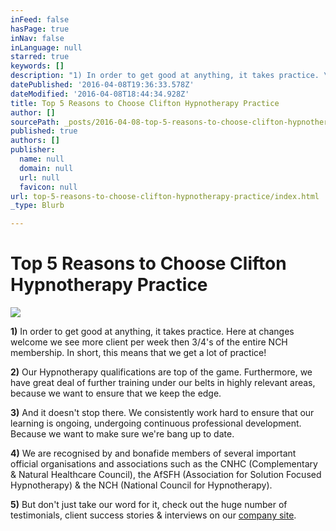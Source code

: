 ```yaml
---
inFeed: false
hasPage: true
inNav: false
inLanguage: null
starred: true
keywords: []
description: "1) In order to get good at anything, it takes practice. \_Here at changes welcome we see more client per week then 3/4's of the entire NCH membership. \_In short, this means that we get a lot of practice!"
datePublished: '2016-04-08T19:36:33.578Z'
dateModified: '2016-04-08T18:44:34.928Z'
title: Top 5 Reasons to Choose Clifton Hypnotherapy Practice
author: []
sourcePath: _posts/2016-04-08-top-5-reasons-to-choose-clifton-hypnotherapy-practice.md
published: true
authors: []
publisher:
  name: null
  domain: null
  url: null
  favicon: null
url: top-5-reasons-to-choose-clifton-hypnotherapy-practice/index.html
_type: Blurb

---
```

# Top 5 Reasons to Choose Clifton Hypnotherapy Practice
![](https://s3-us-west-2.amazonaws.com/the-grid-img/p/dd9c101ec9e177e83232d93dd979df050e81495b.jpg)

**1)** In order to get good at anything, it takes practice.  Here at changes welcome we see more client per week then 3/4's of the entire NCH membership.  In short, this means that we get a lot of practice!

**2)** Our Hypnotherapy qualifications are top of the game.  Furthermore, we have great deal of further training under our belts in highly relevant areas, because we want to ensure that we keep the edge.

**3)** And it doesn't stop there.  We consistently work hard to ensure that our learning is ongoing, undergoing continuous professional development.  Because we want to make sure we're bang up to date.

**4)** We are recognised by and bonafide members of several important official organisations and associations such as the CNHC (Complementary & Natural Healthcare Council), the AfSFH (Association for Solution Focused Hypnotherapy) & the NCH (National Council for Hypnotherapy).

**5)** But don't just take our word for it, check out the huge number of testimonials, client success stories & interviews on our [company site][0].

[0]: http://www.changeswelcome.com/testimonials-archive/